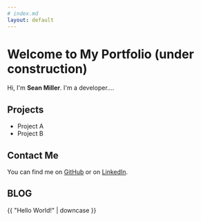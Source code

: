 ```yaml
---
# index.md
layout: default
---
```


# Welcome to My Portfolio (under construction)

Hi, I'm **Sean Miller**. I'm a developer....

## Projects
- Project A
- Project B

## Contact Me
You can find me on [GitHub](https://github.com/millertekworks) or on <a href="https://www.linkedin.com/in/the-seanmiller">LinkedIn</a>.

## BLOG
{{ "Hello World!" | downcase }}

